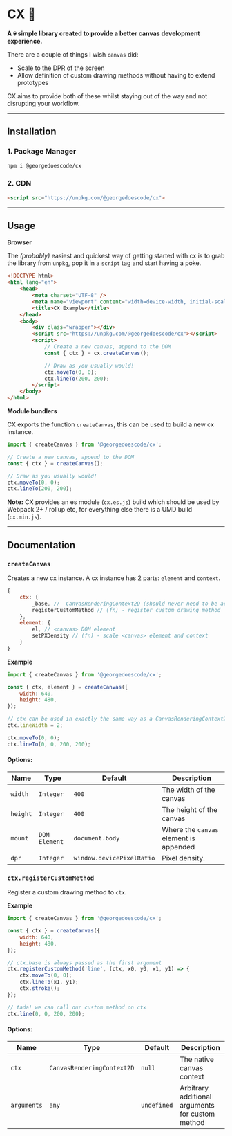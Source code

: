 # CX 🎨

**A 💀 simple library created to provide a better canvas development experience.**

There are a couple of things I wish `canvas` did:

-   Scale to the DPR of the screen
-   Allow definition of custom drawing methods without having to extend prototypes

CX aims to provide both of these whilst staying out of the way and not disrupting your workflow.

---

## Installation

### 1. Package Manager

```bash
npm i @georgedoescode/cx
```

### 2. CDN

```html
<script src="https://unpkg.com/@georgedoescode/cx">
```

---

## Usage

**Browser**

The _(probably)_ easiest and quickest way of getting started with cx is to grab the library from `unpkg`, pop it in a `script` tag and start having a poke.

```html
<!DOCTYPE html>
<html lang="en">
    <head>
        <meta charset="UTF-8" />
        <meta name="viewport" content="width=device-width, initial-scale=1.0" />
        <title>CX Example</title>
    </head>
    <body>
        <div class="wrapper"></div>
        <script src="https://unpkg.com/@georgedoescode/cx"></script>
        <script>
            // Create a new canvas, append to the DOM
            const { ctx } = cx.createCanvas();

            // Draw as you usually would!
            ctx.moveTo(0, 0);
            ctx.lineTo(200, 200);
        </script>
    </body>
</html>
```

**Module bundlers**

CX exports the function `createCanvas`, this can be used to build a new cx instance.

```javascript
import { createCanvas } from '@georgedoescode/cx';

// Create a new canvas, append to the DOM
const { ctx } = createCanvas();

// Draw as you usually would!
ctx.moveTo(0, 0);
ctx.lineTo(200, 200);
```

**Note:** CX provides an es module (`cx.es.js`) build which should be used by Webpack 2+ / rollup etc, for everything else there is a UMD build (`cx.min.js`).

---

## Documentation

### `createCanvas`

Creates a new cx instance. A cx instance has 2 parts: `element` and `context`.

```javascript
{
    ctx: {
        _base, //  CanvasRenderingContext2D (should never need to be accessed directly)
        registerCustomMethod // (fn) - register custom drawing method
    },
    element: {
        el, // <canvas> DOM element
        setPXDensity // (fn) - scale <canvas> element and context
    }
}
```

**Example**

```javascript
import { createCanvas } from '@georgedoescode/cx';

const { ctx, element } = createCanvas({
    width: 640,
    height: 480,
});

// ctx can be used in exactly the same way as a CanvasRenderingContext2D instance
ctx.lineWidth = 2;

ctx.moveTo(0, 0);
ctx.lineTo(0, 0, 200, 200);
```

#### Options:

| Name     | Type          | Default                   | Description                            |
| -------- | ------------- | ------------------------- | -------------------------------------- |
| `width`  | `Integer`     | `400`                     | The width of the canvas                |
| `height` | `Integer`     | `400`                     | The height of the canvas               |
| `mount`  | `DOM Element` | `document.body`           | Where the `canvas` element is appended |
| `dpr`    | `Integer`     | `window.devicePixelRatio` | Pixel density.                         |

### `ctx.registerCustomMethod`

Register a custom drawing method to `ctx`.

**Example**

```javascript
import { createCanvas } from '@georgedoescode/cx';

const { ctx } = createCanvas({
    width: 640,
    height: 480,
});

// ctx.base is always passed as the first argument
ctx.registerCustomMethod('line', (ctx, x0, y0, x1, y1) => {
    ctx.moveTo(0, 0);
    ctx.lineTo(x1, y1);
    ctx.stroke();
});

// tada! we can call our custom method on ctx
ctx.line(0, 0, 200, 200);
```

#### Options:

| Name        | Type                       | Default     | Description                                      |
| ----------- | -------------------------- | ----------- | ------------------------------------------------ |
| `ctx`       | `CanvasRenderingContext2D` | `null`      | The native canvas context                        |
| `arguments` | `any`                      | `undefined` | Arbitrary additional arguments for custom method |
